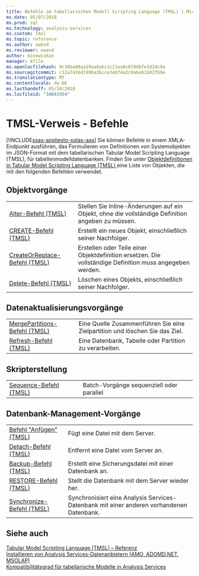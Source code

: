 ```yaml
---
title: Befehle im tabellarischen Modell Scripting Language (TMSL) | Microsoft Docs
ms.date: 05/07/2018
ms.prod: sql
ms.technology: analysis-services
ms.custom: tmsl
ms.topic: reference
ms.author: owend
ms.reviewer: owend
author: minewiskan
manager: kfile
ms.openlocfilehash: 9c36ba09aa19aa8abc1c21ea8c870dbfe2d24c9e
ms.sourcegitcommit: c12a7416d1996a3bcce3ebf4a3c9abe61b02fb9e
ms.translationtype: MT
ms.contentlocale: de-DE
ms.lasthandoff: 05/10/2018
ms.locfileid: "34041954"
---
```

# <a name="tmsl-reference---commands"></a>TMSL-Verweis - Befehle
[!INCLUDE[ssas-appliesto-sqlas-aas](../../includes/ssas-appliesto-sqlas-aas.md)]
  Sie können Befehle in einem XMLA-Endpunkt ausführen, das Formulieren von Definitionen von Systemobjekten im JSON-Format mit dem tabellarischen Tabular Model Scripting Language (TMSL), für tabellenmodelldatenbanken.   Finden Sie unter [Objektdefinitionen in Tabular Model Scripting Language &#40;TMSL&#41; ](../../analysis-services/tabular-models-scripting-language-objects/tmsl-reference-tabular-objects.md) eine Liste von Objekten, die mit den folgenden Befehlen verwendet.  
  
## <a name="object-operations"></a>Objektvorgänge  
  
|||  
|-|-|  
|[Alter-Befehl &#40;TMSL&#41;](../../analysis-services/tabular-models-scripting-language-commands/alter-command-tmsl.md)|Stellen Sie Inline-Änderungen auf ein Objekt, ohne die vollständige Definition angeben zu müssen.|  
|[CREATE-Befehl &#40;TMSL&#41;](../../analysis-services/tabular-models-scripting-language-commands/create-command-tmsl.md)|Erstellt ein neues Objekt, einschließlich seiner Nachfolger.|  
|[CreateOrReplace-Befehl &#40;TMSL&#41;](../../analysis-services/tabular-models-scripting-language-commands/createorreplace-command-tmsl.md)|Erstellen oder Teile einer Objektdefinition ersetzen. Die vollständige Definition muss angegeben werden.|  
|[Delete-Befehl &#40;TMSL&#41;](../../analysis-services/tabular-models-scripting-language-commands/delete-command-tmsl.md)|Löschen eines Objekts, einschließlich seiner Nachfolger.|  
  
## <a name="data-refresh-operations"></a>Datenaktualisierungsvorgänge  
  
|||  
|-|-|  
|[MergePartitions-Befehl &#40;TMSL&#41;](../../analysis-services/tabular-models-scripting-language-commands/mergepartitions-command-tmsl.md)|Eine Quelle Zusammenführen Sie eine Zielpartition und löschen Sie das Ziel.|  
|[Refresh-Befehl &#40;TMSL&#41;](../../analysis-services/tabular-models-scripting-language-commands/refresh-command-tmsl.md)|Eine Datenbank, Tabelle oder Partition zu verarbeiten.|  
  
## <a name="scripting"></a>Skripterstellung  
  
|||  
|-|-|  
|[Sequence-Befehl &#40;TMSL&#41;](../../analysis-services/tabular-models-scripting-language-commands/sequence-command-tmsl.md)|Batch-Vorgänge sequenziell oder parallel|  
  
## <a name="database-management-operations"></a>Datenbank-Management-Vorgänge  
  
|||  
|-|-|  
|[Befehl "Anfügen" &#40;TMSL&#41;](../../analysis-services/tabular-models-scripting-language-commands/attach-command-tmsl.md)|Fügt eine Datei mit dem Server.|  
|[Detach-Befehl &#40;TMSL&#41;](../../analysis-services/tabular-models-scripting-language-commands/detach-command-tmsl.md)|Entfernt eine Datei vom Server an.|  
|[Backup-Befehl &#40;TMSL&#41;](../../analysis-services/tabular-models-scripting-language-commands/backup-command-tmsl.md)|Erstellt eine Sicherungsdatei mit einer Datenbank an.|  
|[RESTORE-Befehl &#40;TMSL&#41;](../../analysis-services/tabular-models-scripting-language-commands/restore-command-tmsl.md)|Stellt die Datenbank mit dem Server wieder her.|  
|[Synchronize-Befehl &#40;TMSL&#41;](../../analysis-services/tabular-models-scripting-language-commands/synchronize-command-tmsl.md)|Synchronisiert eine Analysis Services-Datenbank mit einer anderen vorhandenen Datenbank.|  
  
## <a name="see-also"></a>Siehe auch  
 [Tabular Model Scripting Language &#40;TMSL&#41; – Referenz](../../analysis-services/tabular-model-scripting-language-tmsl-reference.md)   
 [Installieren von Analysis Services-Datenanbietern &#40;AMO, ADOMD.NET, MSOLAP&#41;](../../analysis-services/instances/install-windows/install-analysis-services-data-providers-amo-adomd-net-msolap.md)   
 [Kompatibilitätsgrad für tabellarische Modelle in Analysis Services](../../analysis-services/tabular-models/compatibility-level-for-tabular-models-in-analysis-services.md)  
  
  
